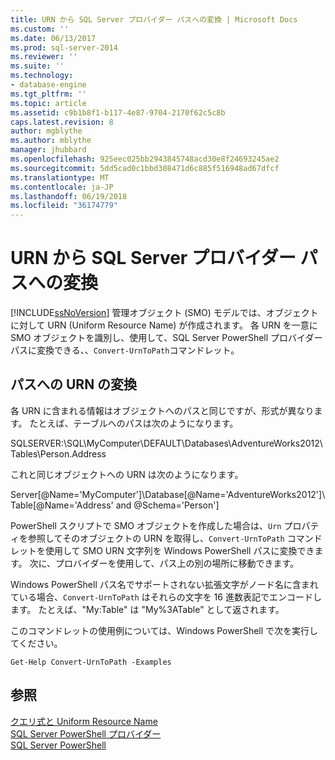 ```yaml
---
title: URN から SQL Server プロバイダー パスへの変換 | Microsoft Docs
ms.custom: ''
ms.date: 06/13/2017
ms.prod: sql-server-2014
ms.reviewer: ''
ms.suite: ''
ms.technology:
- database-engine
ms.tgt_pltfrm: ''
ms.topic: article
ms.assetid: c9b1b8f1-b117-4e87-9704-2170f62c5c8b
caps.latest.revision: 8
author: mgblythe
ms.author: mblythe
manager: jhubbard
ms.openlocfilehash: 925eec025bb2943845748acd30e8f24693245ae2
ms.sourcegitcommit: 5dd5cad0c1bbd308471d6c885f516948ad67dfcf
ms.translationtype: MT
ms.contentlocale: ja-JP
ms.lasthandoff: 06/19/2018
ms.locfileid: "36174779"
---
```

# <a name="convert-urns-to-sql-server-provider-paths"></a>URN から SQL Server プロバイダー パスへの変換
  [!INCLUDE[ssNoVersion](../includes/ssnoversion-md.md)] 管理オブジェクト (SMO) モデルでは、オブジェクトに対して URN (Uniform Resource Name) が作成されます。 各 URN を一意に SMO オブジェクトを識別し、使用して、SQL Server PowerShell プロバイダー パスに変換できる、、`Convert-UrnToPath`コマンドレット。  
  
## <a name="converting-urns-to-paths"></a>パスへの URN の変換  
 各 URN に含まれる情報はオブジェクトへのパスと同じですが、形式が異なります。 たとえば、テーブルへのパスは次のようになります。  
  
 SQLSERVER:\SQL\MyComputer\DEFAULT\Databases\AdventureWorks2012\Tables\Person.Address  
  
 これと同じオブジェクトへの URN は次のようになります。  
  
 Server[@Name='MyComputer']\Database[@Name='AdventureWorks2012']\Table[@Name='Address' and @Schema='Person']  
  
 PowerShell スクリプトで SMO オブジェクトを作成した場合は、`Urn` プロパティを参照してそのオブジェクトの URN を取得し、`Convert-UrnToPath` コマンドレットを使用して SMO URN 文字列を Windows PowerShell パスに変換できます。 次に、プロバイダーを使用して、パス上の別の場所に移動できます。  
  
 Windows PowerShell パス名でサポートされない拡張文字がノード名に含まれている場合、`Convert-UrnToPath` はそれらの文字を 16 進数表記でエンコードします。 たとえば、"My:Table" は "My%3ATable" として返されます。  
  
 このコマンドレットの使用例については、Windows PowerShell で次を実行してください。  
  
```  
Get-Help Convert-UrnToPath -Examples  
```  
  
## <a name="see-also"></a>参照  
 [クエリ式と Uniform Resource Name](../powershell/query-expressions-and-uniform-resource-names.md)   
 [SQL Server PowerShell プロバイダー](../powershell/sql-server-powershell-provider.md)   
 [SQL Server PowerShell](../powershell/sql-server-powershell.md)  
  
  